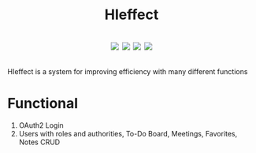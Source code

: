 ㅤ<h1 align="center">HIeffect

[![](https://img.shields.io/badge/Developed%20by-HarmyFounder-%236DB33F)](https://github.com/HarmyFounder)
![](https://img.shields.io/badge/JDK-19-%23E76F00)
![](https://img.shields.io/badge/Spring%20Boot-3.0.5-%236DB33F)
[![](https://img.shields.io/badge/DBMS-Postgres-%234476ff)](https://www.postgresql.org/)
</h1>


<p>HIeffect is a system for improving efficiency with many different functions


<h1>Functional</h1>
<ol>
  <li>OAuth2 Login </li>
  <li>Users with roles and authorities, To-Do Board, Meetings, Favorites, Notes CRUD</li>
</ol>

